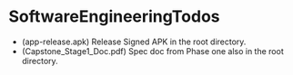 # SoftwareEngineeringTodos

- (app-release.apk) Release Signed APK in the root directory. 
- (Capstone_Stage1_Doc.pdf) Spec doc from Phase one also in the root directory. 
